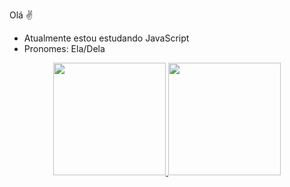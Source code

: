 Olá ✌

- Atualmente estou estudando JavaScript
- Pronomes: Ela/Dela

<div align="center">
 <a href="https://github.com/xEduardax">
  <img height="180em" src="https://github-readme-stats.vercel.app/api?username=xEduardax&show_icons=true&theme=tokyonight&include_all_commits=true&count_private=true"/>
  <img height="180em" src="https://github-readme-stats.vercel.app/api/top-langs/?username=xEduardax&layout=compact&langs_count=7&theme=tokyonight"/>
</div>
